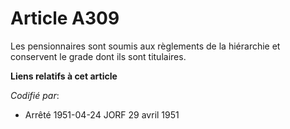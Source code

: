 # Article A309

Les pensionnaires sont soumis aux règlements de la hiérarchie et conservent le grade dont ils sont titulaires.

**Liens relatifs à cet article**

_Codifié par_:

  - Arrêté 1951-04-24 JORF 29 avril 1951
